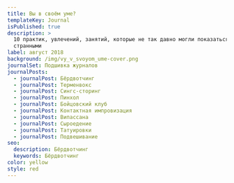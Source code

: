 ```yaml
---
title: Вы в своём уме?
templateKey: Journal
isPublished: true
description: >
  10 практик, увлечений, занятий, которые не так давно могли показаться
  странными
label: август 2018
background: /img/vy_v_svoyom_ume-cover.png
journalSet: Подшивка журналов
journalPosts:
  - journalPost: Бёрдвотчинг
  - journalPost: Терменвокс
  - journalPost: Сингс-сторинг
  - journalPost: Пинхол
  - journalPost: Бойцовский клуб
  - journalPost: Контактная импровизация
  - journalPost: Випассана
  - journalPost: Сыроедение
  - journalPost: Татуировки
  - journalPost: Подвешивание
seo:
  description: Бёрдвотчинг
  keywords: Бёрдвотчинг
color: yellow
style: red
---
```


